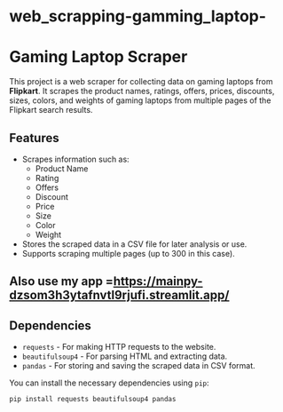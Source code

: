 # web_scrapping-gamming_laptop-
# Gaming Laptop Scraper

This project is a web scraper for collecting data on gaming laptops from **Flipkart**. It scrapes the product names, ratings, offers, prices, discounts, sizes, colors, and weights of gaming laptops from multiple pages of the Flipkart search results.

## Features
- Scrapes information such as:
  - Product Name
  - Rating
  - Offers
  - Discount
  - Price
  - Size
  - Color
  - Weight
- Stores the scraped data in a CSV file for later analysis or use.
- Supports scraping multiple pages (up to 300 in this case).
## Also use my app =https://mainpy-dzsom3h3ytafnvtl9rjufi.streamlit.app/
## Dependencies

- `requests` - For making HTTP requests to the website.
- `beautifulsoup4` - For parsing HTML and extracting data.
- `pandas` - For storing and saving the scraped data in CSV format.

You can install the necessary dependencies using `pip`:
```bash
pip install requests beautifulsoup4 pandas

